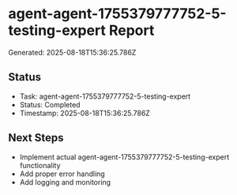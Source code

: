 # agent-agent-1755379777752-5-testing-expert Report

Generated: 2025-08-18T15:36:25.786Z

## Status
- Task: agent-agent-1755379777752-5-testing-expert
- Status: Completed
- Timestamp: 2025-08-18T15:36:25.786Z

## Next Steps
- Implement actual agent-agent-1755379777752-5-testing-expert functionality
- Add proper error handling
- Add logging and monitoring
